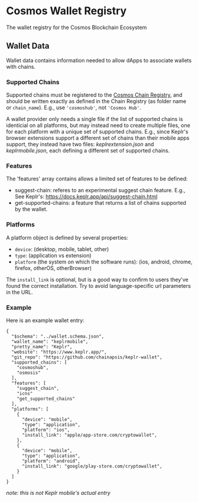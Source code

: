 # Cosmos Wallet Registry

The wallet registry for the Cosmos Blockchain Ecosystem

## Wallet Data

Wallet data contains information needed to allow dApps to associate wallets with chains.

### Supported Chains

Supported chains must be registered to the [Cosmos Chain Registry](https://github.com/cosmos/chain-registry), and should be written exactly as defined in the Chain Registry (as folder name or `chain_name`). E.g., use `'cosmoshub'`, not `'Cosmos Hub'`.

A wallet provider only needs a single file if the list of supported chains is identicial on all platforms, but may instead need to create multiple files, one for each platform with a unique set of supported chains. E.g., since Keplr's browser extensions support a different set of chains than their mobile apps support, they instead have two files: _keplrextension.json_ and _keplrmobile.json_, each defining a different set of supported chains.

### Features

The 'features' array contains allows a limited set of features to be defined:
- suggest-chain:  referes to an experimental suggest chain feature. E.g., See Keplr's: https://docs.keplr.app/api/suggest-chain.html
- get-supported-chains: a feature that returns a list of chains supported by the wallet.

### Platforms

A platform object is defined by several properties:
- `device`: (desktop, mobile, tablet, other)
- `type`: (application vs extension)
- `platform` (the system on which the software runs): (ios, android, chrome, firefox, otherOS, otherBrowser)

The `install_link` is optional, but is a good way to confirm to users they've found the correct installation. Try to avoid language-specific url parameters in the URL.

### Example

Here is an example wallet entry:

```
{
  "$schema": "../wallet.schema.json",
  "wallet_name": "keplrmobile",
  "pretty_name": "Keplr",
  "website": "https://www.keplr.app/",
  "git_repo": "https://github.com/chainapsis/keplr-wallet",
  "supported_chains": [
    "cosmoshub",
    "osmosis"
  ],
  "features": [
    "suggest_chain",
    "icns"
    "get_supported_chains"
  ],
  "platforms": [
    {
      "device": "mobile",
      "type": "application",
      "platform": "ios",
      "install_link": "apple/app-store.com/cryptowallet",
    },
    {
      "device": "mobile",
      "type": "application",
      "platform": "android",
      "install_link": "google/play-store.com/cryptowallet",
    }
  ]
}
```
*note: this is not Keplr mobile's actual entry*
